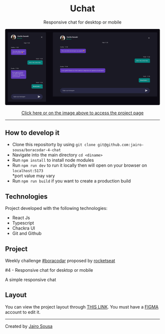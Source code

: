 <h1 align="center"> Uchat </h1>
<p align="center">Responsive chat for desktop or mobile</p>

<a align="center" href="https://luminous-strudel-76439d.netlify.app/">
  <img alt="App preview" src="./.github/preview.svg">
</a>

<p align="center">
<a href="https://luminous-strudel-76439d.netlify.app/">
  Click here or on the image above to access the project page
</a>
</p>

---

## How to develop it

- Clone this repositorty by using `git clone git@github.com:jairo-sousa/boracodar-4-chat`
- Navigate into the main directory `cd <diname>`
- Run `npm install` to install node modules
- Run `npm run dev` to run it locally then will open on your browser on `localhost:5173` </br>
  \*port value may vary
- Run `npm run build` if you want to create a production build

## Technologies

Project developed with the following technologies:

- React Js
- Typescript
- Chackra UI
- Git and Github

## Project

Weekly challenge [#boracodar](https://boracodar.dev/) proposed by [rocketseat](https://www.rocketseat.com.br/)

#4 - Responsive chat for desktop or mobile

A simple responsive chat

## Layout

You can view the project layout through [THIS LINK](https://www.figma.com/community/file/1200070743637495660). You must have a [FIGMA](https://www.figma.com/) account to edit it.

---

Created by [Jairo Sousa](https://github.com/jairo-sousa)
